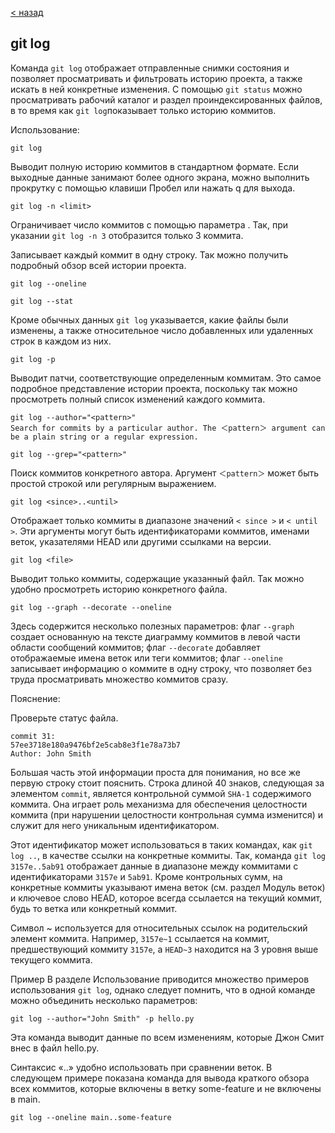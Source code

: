 [< назад](./teams.md)
## **git log**

Команда `git log` отображает отправленные снимки состояния и позволяет просматривать и фильтровать историю проекта, а также искать в ней конкретные изменения. С помощью `git status` можно просматривать рабочий каталог и раздел проиндексированных файлов, в то время как `git log`показывает только историю коммитов.

Использование: 
```
git log
```
Выводит полную историю коммитов в стандартном формате. Если выходные данные занимают более одного экрана, можно выполнить прокрутку с помощью клавиши Пробел или нажать q для выхода.
```
git log -n <limit>
```
Ограничивает число коммитов с помощью параметра . Так, при указании `git log -n 3` отобразится только 3 коммита.

Записывает каждый коммит в одну строку. Так можно получить подробный обзор всей истории проекта.
```
git log --oneline
```
```
git log --stat
```
Кроме обычных данных `git log` указывается, какие файлы были изменены, а также относительное число добавленных или удаленных строк в каждом из них.
```
git log -p
```
Выводит патчи, соответствующие определенным коммитам. Это самое подробное представление истории проекта, поскольку так можно просмотреть полный список изменений каждого коммита.
```
git log --author="<pattern>"
Search for commits by a particular author. The ＜pattern＞ argument can be a plain string or a regular expression.
```
```
git log --grep="<pattern>"
```
Поиск коммитов конкретного автора. Аргумент `＜pattern＞` может быть простой строкой или регулярным выражением.

```
git log <since>..<until>
```
Отображает только коммиты в диапазоне значений `< since >` и `< until >`. Эти аргументы могут быть идентификаторами коммитов, именами веток, указателями HEAD или другими ссылками на версии.
```
git log <file>
```
Выводит только коммиты, содержащие указанный файл. Так можно удобно просмотреть историю конкретного файла.
```
git log --graph --decorate --oneline
```
Здесь содержится несколько полезных параметров: флаг `--graph` создает основанную на тексте диаграмму коммитов в левой части области сообщений коммитов; флаг `--decorate` добавляет отображаемые имена веток или теги коммитов; флаг `--oneline` записывает информацию о коммите в одну строку, что позволяет без труда просматривать множество коммитов сразу.

Пояснение:

 Проверьте статус файла.

```
commit 31:
57ee3718e180a9476bf2e5cab8e3f1e78a73b7
Author: John Smith
```
Большая часть этой информации проста для понимания, но все же первую строку стоит пояснить. Строка длиной 40 знаков, следующая за элементом     `commit`, является контрольной суммой `SHA‑1`   содержимого коммита. Она играет роль механизма для обеспечения целостности коммита (при нарушении целостности контрольная сумма изменится) и служит для него уникальным идентификатором.

Этот идентификатор может использоваться в таких командах, как `git log ..`, в качестве ссылки на конкретные коммиты. Так, команда `git log 3157e..5ab91` отображает данные в диапазоне между коммитами с идентификаторами `3157e` и `5ab91`. Кроме контрольных сумм, на конкретные коммиты указывают имена веток (см. раздел Модуль веток) и ключевое слово HEAD, которое всегда ссылается на текущий коммит, будь то ветка или конкретный коммит.

Символ ~ используется для относительных ссылок на родительский элемент коммита. Например, `3157e~1` ссылается на коммит, предшествующий коммиту `3157e`, а `HEAD~3` находится на 3 уровня выше текущего коммита.

Пример
В разделе Использование приводится множество примеров использования `git log`, однако следует помнить, что в одной команде можно объединить несколько параметров:
```
git log --author="John Smith" -p hello.py
```
Эта команда выводит данные по всем изменениям, которые Джон Смит внес в файл hello.py.

Синтаксис «..» удобно использовать при сравнении веток. В следующем примере показана команда для вывода краткого обзора всех коммитов, которые включены в ветку some-feature и не включены в main.
```
git log --oneline main..some-feature
```